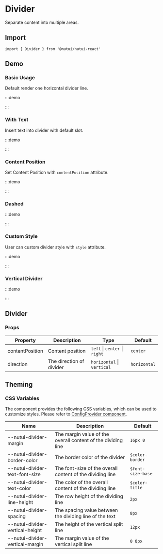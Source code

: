# Divider

Separate content into multiple areas.

## Import

```tsx
import { Divider } from '@nutui/nutui-react'
```

## Demo

### Basic Usage

Default render one horizontal divider line.

:::demo

<CodeBlock src='h5/demo1.tsx'></CodeBlock>

:::

### With Text

Insert text into divider with default slot.

:::demo

<CodeBlock src='h5/demo2.tsx'></CodeBlock>

:::

### Content Position

Set Content Position with `contentPosition` attribute.

:::demo

<CodeBlock src='h5/demo3.tsx'></CodeBlock>

:::

### Dashed

:::demo

<CodeBlock src='h5/demo4.tsx'></CodeBlock>

:::

### Custom Style

User can custom divider style with `style` attribute.

:::demo

<CodeBlock src='h5/demo5.tsx'></CodeBlock>

:::

### Vertical Divider

:::demo

<CodeBlock src='h5/demo6.tsx'></CodeBlock>

:::

## Divider

### Props

| Property | Description | Type | Default |
| --- | --- | --- | --- |
| contentPosition | Content position | `left` \| `center` \| `right` | `center` |
| direction | The direction of divider | `horizontal` \| `vertical` | `horizontal` |

## Theming

### CSS Variables

The component provides the following CSS variables, which can be used to customize styles. Please refer to [ConfigProvider component](#/en-US/component/configprovider).

| Name | Description | Default |
| --- | --- | --- |
| \--nutui-divider-margin | The margin value of the overall content of the dividing line | `16px 0` |
| \--nutui-divider-border-color | The border color of the divider | `$color-border` |
| \--nutui-divider-text-font-size | The font-size of the overall content of the dividing line | `$font-size-base` |
| \--nutui-divider-text-color | The color of the overall content of the dividing line | `$color-title` |
| \--nutui-divider-line-height | The row height of the dividing line | `2px` |
| \--nutui-divider-spacing | The spacing value between the dividing line of the text | `8px` |
| \--nutui-divider-vertical-height | The height of the vertical split line | `12px` |
| \--nutui-divider-vertical-margin | The margin value of the vertical split line | `0 8px` |
